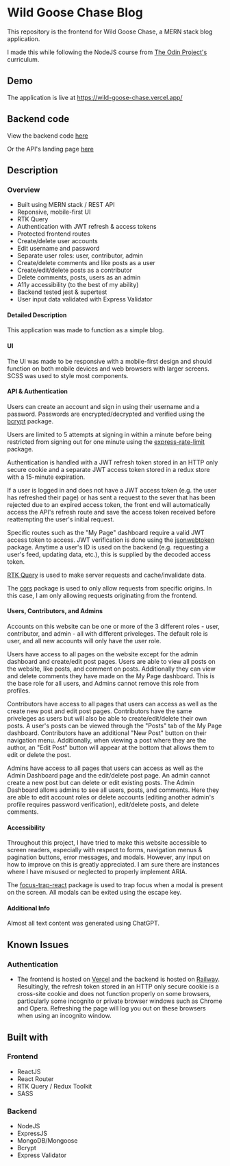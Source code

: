 # Wild Goose Chase Blog

This repository is the frontend for Wild Goose Chase, a MERN stack blog application.

I made this while following the NodeJS course from [The Odin Project's](https://www.theodinproject.com/) curriculum.

## Demo

The application is live at https://wild-goose-chase.vercel.app/

## Backend code

View the backend code [here](https://github.com/Stillwell-C/blog-api)

Or the API's landing page [here](wild-goose-chase-api-production.up.railway.app)

## Description

### Overview

- Built using MERN stack / REST API
- Reponsive, mobile-first UI
- RTK Query
- Authentication with JWT refresh & access tokens
- Protected frontend routes
- Create/delete user accounts
- Edit username and password
- Separate user roles: user, contributor, admin
- Create/delete comments and like posts as a user
- Create/edit/delete posts as a contributor
- Delete comments, posts, users as an admin
- A11y accessibility (to the best of my ability)
- Backend tested jest & supertest
- User input data validated with Express Validator

#### Detailed Description

This application was made to function as a simple blog.

#### UI

The UI was made to be responsive with a mobile-first design and should function on both mobile devices and web browsers with larger screens. SCSS was used to style most components.

#### API & Authentication

Users can create an account and sign in using their username and a password. Passwords are encrypted/decrypted and verified using the [bcrypt](https://www.npmjs.com/package/bcrypt) package.

Users are limited to 5 attempts at signing in within a minute before being restricted from signing out for one minute using the [express-rate-limit](https://www.npmjs.com/package/express-rate-limit) package.

Authentication is handled with a JWT refresh token stored in an HTTP only secure cookie and a separate JWT access token stored in a redux store with a 15-minute expiration.

If a user is logged in and does not have a JWT access token (e.g. the user has refreshed their page) or has sent a request to the sever that has been rejected due to an expired access token, the front end will automatically access the API's refresh route and save the access token received before reattempting the user's initial request.

Specific routes such as the "My Page" dashboard require a valid JWT access token to access. JWT verification is done using the [jsonwebtoken](https://www.npmjs.com/package/jsonwebtoken) package. Anytime a user's ID is used on the backend (e.g. requesting a user's feed, updating data, etc.), this is supplied by the decoded access token.

[RTK Query](https://redux-toolkit.js.org/rtk-query/overview) is used to make server requests and cache/invalidate data.

The [cors](https://www.npmjs.com/package/cors) package is used to only allow requests from specific origins. In this case, I am only allowing requests originating from the frontend.

#### Users, Contributors, and Admins

Accounts on this website can be one or more of the 3 different roles - user, contributor, and admin - all with different priveleges. The default role is user, and all new accounts will only have the user role.

Users have access to all pages on the website except for the admin dashboard and create/edit post pages. Users are able to view all posts on the website, like posts, and comment on posts. Additionally they can view and delete comments they have made on the My Page dashboard. This is the base role for all users, and Admins cannot remove this role from profiles.

Contributors have access to all pages that users can access as well as the create new post and edit post pages. Contributors have the same priveleges as users but will also be able to create/edit/delete their own posts. A user's posts can be viewed through the "Posts" tab of the My Page dashboard. Contributors have an additional "New Post" button on their navigation menu. Additionally, when viewing a post where they are the author, an "Edit Post" button will appear at the bottom that allows them to edit or delete the post.

Admins have access to all pages that users can access as well as the Admin Dashboard page and the edit/delete post page. An admin cannot create a new post but can delete or edit existing posts. The Admin Dashboard allows admins to see all users, posts, and comments. Here they are able to edit account roles or delete accounts (editing another admin's profile requires password verification), edit/delete posts, and delete comments.

#### Accessibility

Throughout this project, I have tried to make this website accessible to screen readers, especially with respect to forms, navigation menus & pagination buttons, error messages, and modals. However, any input on how to improve on this is greatly appreciated. I am sure there are instances where I have misused or neglected to properly implement ARIA.

The [focus-trap-react](https://www.npmjs.com/package/focus-trap-react) package is used to trap focus when a modal is present on the screen. All modals can be exited using the escape key.

#### Additional Info

Almost all text content was generated using ChatGPT.

## Known Issues

### Authentication

- The frontend is hosted on [Vercel](https://vercel.com/) and the backend is hosted on [Railway](https://railway.app/). Resultingly, the refresh token stored in an HTTP only secure cookie is a cross-site cookie and does not function properly on some browsers, particularly some incognito or private browser windows such as Chrome and Opera. Refreshing the page will log you out on these browsers when using an incognito window.

## Built with

### Frontend

- ReactJS
- React Router
- RTK Query / Redux Toolkit
- SASS

### Backend

- NodeJS
- ExpressJS
- MongoDB/Mongoose
- Bcrypt
- Express Validator

